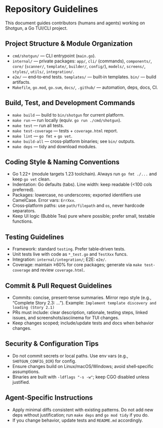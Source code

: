 # Repository Guidelines

This document guides contributors (humans and agents) working on Shotgun, a Go TUI/CLI project.

## Project Structure & Module Organization
- `cmd/shotgun/` — CLI entrypoint (`main.go`).
- `internal/` — private packages: `app/`, `cli/` (commands), `components/`, `core/` (`scanner/`, `template/`, `builder/`, `config/`), `models/`, `screens/`, `styles/`, `utils/`, `integration/`.
- `e2e/` — end‑to‑end tests.  `templates/` — built‑in templates.  `bin/` — build artifacts.
- `Makefile`, `go.mod`, `go.sum`, `docs/`, `.github/` — automation, deps, docs, CI.

## Build, Test, and Development Commands
- `make build` — build to `bin/shotgun` for current platform.
- `make run` — run locally (equiv. `go run ./cmd/shotgun`).
- `make test` — run all tests.
- `make test-coverage` — tests + `coverage.html` report.
- `make lint` — `go fmt` + `go vet`.
- `make build-all` — cross‑platform binaries; see `bin/` outputs.
- `make deps` — tidy and download modules.

## Coding Style & Naming Conventions
- Go 1.22+ (module targets 1.23 toolchain). Always run `go fmt ./...` and keep `go vet` clean.
- Indentation: Go defaults (tabs). Line width: keep readable (<100 cols preferred).
- Packages: lowercase, no underscores; exported identifiers use CamelCase. Error vars: `ErrXxx`.
- Cross‑platform paths: use `path/filepath` and `os`, never hardcode separators.
- Keep UI logic (Bubble Tea) pure where possible; prefer small, testable functions.

## Testing Guidelines
- Framework: standard `testing`. Prefer table‑driven tests.
- Unit tests live with code as `*_test.go` and `TestXxx` funcs.
- Integration: `internal/integration/`; E2E: `e2e/`.
- Coverage: maintain ≥60% for core packages; generate via `make test-coverage` and review `coverage.html`.

## Commit & Pull Request Guidelines
- Commits: concise, present‑tense summaries. Mirror repo style (e.g., “Complete Story 2.3: …”).
  Example: `Implement template discovery and loading (Story 2.1)`
- PRs must include: clear description, rationale, testing steps, linked issues, and screenshots/asciinema for TUI changes.
- Keep changes scoped; include/update tests and docs when behavior changes.

## Security & Configuration Tips
- Do not commit secrets or local paths. Use env vars (e.g., `SHOTGUN_CONFIG_DIR`) for config.
- Ensure changes build on Linux/macOS/Windows; avoid shell‑specific assumptions.
- Binaries are built with `-ldflags "-s -w"`; keep CGO disabled unless justified.

## Agent‑Specific Instructions
- Apply minimal diffs consistent with existing patterns. Do not add new deps without justification; run `make deps` and `go mod tidy` if you do.
- If you change behavior, update tests and `README.md` accordingly.
